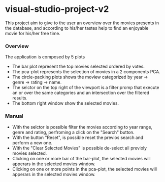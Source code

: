 # visual-studio-project-v2

This project aim to give to the user an overview over the movies presents in the database, and according to his/her tastes help to find an enjoyable movie for his/her free time.

### Overview  

The application is composed by 5 plots

- The bar plot represent the top movies selected ordered by votes.
- The pca-plot represents the selection of movies in a 2 components PCA.
- The circle-packing plots shows the moview categorized by year -> genre -> rating -> name.
- The selctor on the top right of the viewport is a filter promp that execute an or over the same categories and an intersection over the filtered results.
- The bottom right window show the selected movies.

### Manual

- With the selctor is possible filter the movies according to year range, genre and rating, perfroming a click on the "Search" button.
- With the button "Reset", is possible reset the previos search and perform a new one.
- With the "Clear Selected Movies" is possible de-select all previoly movies selected.
- Clicking on one or more bar of the bar-plot, the selected movies will apperars in the selected movies window.
- Clicking on one or more points in the pca-plot, the selected movies will apperars in the selected movies window.
